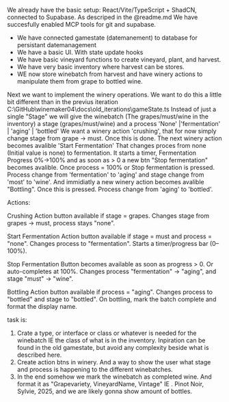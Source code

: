 We already have the basic setup: React/Vite/TypeScript + ShadCN, connected to Supabase. As descriped in the @readme.md We have succesfully enabled MCP tools for git and supabase. 

 - We have connected gamestate (datemanement) to database for persistant datemanagement
 - We  have a basic UI. With state update hooks
 - We have basic vineyard functions to create vineyard, plant, and harvest.
 - We have very basic inventory where harvest can be stores. 
 - WE now store winebatch from harvest and have winery actions to manipulate them from grape to bottled wine. 


Next we want to implement the winery operations. We want to do this a little bit different than in the previus iteration  C:\GitHub\winemaker04\docs\old_iterations\gameState.ts Instead of just a single "Stage" we will give the winebatch (The grapes/must/wine in the inventory) a stage (grapes/must/wine) and a process 'None' |'fermentation' | 'aging' | 'bottled' 
We want a winery action  'crushing', that for now simply change stage from grape -> must. Once this is done. The next winery action becomes avalible 'Start Fermentation' That changes proces from none (Initial value is none) to fermentation. It starts a timer, Fermentation Progress 0%->100% and as soon as > 0 a new btn "Stop fermentation" becomes avalible. 
Once process = 100% or Stop fermentation is pressed. Process change from 'fermentation' to 'aging' and stage change from 'most' to 'wine'. And immidiatly a new winery action becomes avalible "Bottling". Once this is pressed. Process change from 'aging' to 'bottled'. 

Actions:

Crushing
Action button available if stage = grapes.
Changes stage from grapes → must, process stays "none".

Start Fermentation
Action button available if stage = must and process = "none".
Changes process to "fermentation".
Starts a timer/progress bar (0–100%).

Stop Fermentation
Button becomes available as soon as progress > 0.
Or auto-completes at 100%.
Changes process "fermentation" → "aging", and stage "must" → "wine".

Bottling
Action button available if process = "aging".
Changes process to "bottled" and stage to "bottled".
On bottling, mark the batch complete and format the display name.

task is:
1. Crate a type, or interface or class or whatever is needed for the winebatch IE the class of what is in the inventory. Inpiration can be found in the old gamestate, but avoid any complexity beside what is described here. 
2. Create action btns in winery. And a way to show the user what stage and process is happening to the different winebatches. 
3. In the end somehow we mark the winebatch as completed wine. And format it as "Grapevariety, VineyardName, Vintage"  IE . Pinot Noir, Sylvie, 2025, and we are likely gonna show amount of bottles. 